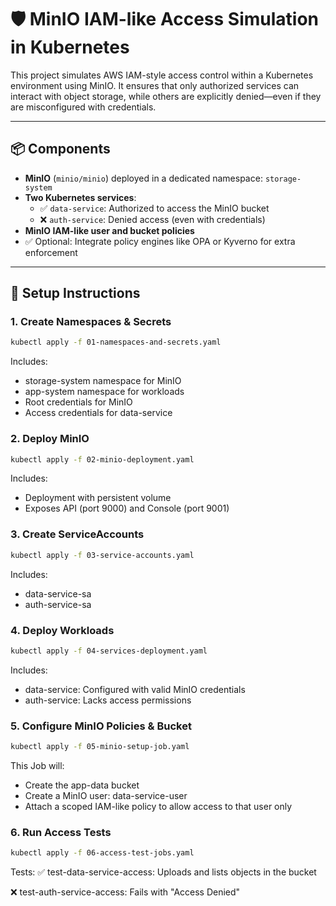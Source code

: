 # 🛡️ MinIO IAM-like Access Simulation in Kubernetes

This project simulates AWS IAM-style access control within a Kubernetes environment using MinIO. It ensures that only authorized services can interact with object storage, while others are explicitly denied—even if they are misconfigured with credentials.

---

## 📦 Components

- **MinIO** (`minio/minio`) deployed in a dedicated namespace: `storage-system`
- **Two Kubernetes services**:
  - ✅ `data-service`: Authorized to access the MinIO bucket
  - ❌ `auth-service`: Denied access (even with credentials)
- **MinIO IAM-like user and bucket policies**
- ✅ Optional: Integrate policy engines like OPA or Kyverno for extra enforcement

---

## 🚀 Setup Instructions

### 1. Create Namespaces & Secrets

```bash
kubectl apply -f 01-namespaces-and-secrets.yaml
```

Includes:
- storage-system namespace for MinIO
- app-system namespace for workloads
- Root credentials for MinIO
- Access credentials for data-service

### 2. Deploy MinIO
```bash
kubectl apply -f 02-minio-deployment.yaml
```

Includes:
- Deployment with persistent volume
- Exposes API (port 9000) and Console (port 9001)


### 3. Create ServiceAccounts

```bash
kubectl apply -f 03-service-accounts.yaml
```

Includes:
- data-service-sa
- auth-service-sa

### 4. Deploy Workloads

```bash
kubectl apply -f 04-services-deployment.yaml
```
Includes:
- data-service: Configured with valid MinIO credentials
- auth-service: Lacks access permissions

### 5. Configure MinIO Policies & Bucket

```bash
kubectl apply -f 05-minio-setup-job.yaml
```
This Job will:
- Create the app-data bucket
- Create a MinIO user: data-service-user
- Attach a scoped IAM-like policy to allow access to that user only

### 6. Run Access Tests
```bash
kubectl apply -f 06-access-test-jobs.yaml
```
Tests:
✅ test-data-service-access: Uploads and lists objects in the bucket

❌ test-auth-service-access: Fails with "Access Denied"
